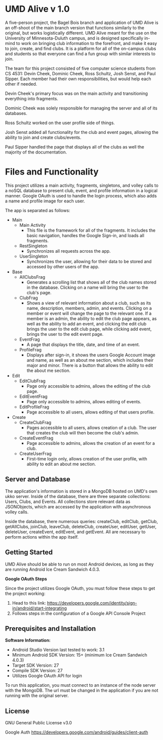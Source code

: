 # UMD Alive v 1.0

A five-person project, the Bagel Bois branch and application of UMD Alive is an off-shoot of the main branch version that functions similarly to the original, but works logistically different. UMD Alive meant for the use on the University of Minnesota-Duluth campus, and is designed specifically in-mind to work on bringing club information to the forefront, and make it easy to join, create, and find clubs. It is a platform for all of the on-campus clubs and students so that everyone can find a fun group with similar interests to join.

The team for this project consisted of five computer science students from CS 4531: Devin Cheek, Dominic Cheek, Ross Schultz, Josh Senst, and Paul Sipper. Each member had their own responsibilities, but would help each other if needed. 

Devin Cheek's primary focus was on the main activity and transitioning everything into fragments.

Dominic Cheek was solely responsible for managing the server and all of its databases.

Ross Schultz worked on the user profile side of things.

Josh Senst added all functionality for the club and event pages, allowing the ability to join and create clubs/events.

Paul Sipper handled the page that displays all of the clubs as well the majority of the documentation.



# Files and Functionality

This project utilizes a main activity, fragments, singletons, and volley calls to a noSQL database to present club, event, and profile information in a logical manner. Google OAuth is used to handle the login process, which also adds a name and profile image for each user.

The app is separated as follows:

 - Main
	 - Main Activity
		 - This file is the framework for all of the fragments. It includes the basic navigation, handles the Google Sign-in, and loads all fragments.
	 - RestSingleton
		 - Synchronizes all requests across the app.
	 - UserSingleton
		 - Synchronizes the user, allowing for their data to be stored and accessed by other users of the app.
 - Base
	 - AllClubsFrag
		 - Generates a scrolling list that shows all of the club names stored in the database. Clicking on a name will bring the user to the club's page.
	 - ClubFrag
		 - Shows a view of relevant information about a club, such as its name, description, members, admin, and events. Clicking on a member or event will change the page to the relevant one. If a member is an admin, the ability to edit the club page appears, as well as the ability to add an event, and clicking the edit club brings the user to the edit club page, while clicking add event, brings the user to the edit event page.
	 - EventFrag
		 - A page that displays the title, date, and time of an event.
	 - ProfileFrag
		 - Displays after sign-in, it shows the users Google Account image and name, as well as an about me section, which includes their major and minor. There is a button that allows the ability to edit the about me section.
 - Edit
	 - EditClubFrag
		 - Page only accessible to admins, allows the editing of the club page.
	 - EditEventFrag
		 - Page only accessible to admins, allows editing of events.
	 - EditProfileFrag
		 - Page accessible to all users, allows editing of that users profile.
 - Create
	 - CreateClubFrag
		 - Pages accessible to all users, allows creation of a club. The user that creates the club will then become the club's admin.
	 - CreateEventFrag
		 - Page accessible to admins, allows the creation of an event for a club.
	 - CreateUserFrag
		 - First-time login only, allows creation of the user profile, with ability to edit an about me section.
 

## Server and Database

The application's information is stored in a MongoDB hosted on UMD's own ukko server. Inside of the database, there are three separate collections: Users, Clubs, and Events. All collections store relevant data as JSONObjects, which are accessed by the application with asynchronous volley calls. 

Inside the database, there numerous queries: createClub, editClub, getClub, getAllClubs, joinClub, leaveClub, deleteClub, createUser, editUser, getUser, deleteUser, createEvent, editEvent, and getEvent. All are necessary to perform actions within the app itself.

## Getting Started
UMD Alive should be able to run on most Android devices, as long as they are running Android Ice Cream Sandwich 4.0.3.

**Google OAuth Steps**

Since the project utilizes Google OAuth, you must follow these steps to get the project working:

1. Head to this link: https://developers.google.com/identity/sign-in/android/start-integrating
2. Follows steps in the configuration of a Google API Console Project

## Prerequisites and Installation

**Software Information:**

 - Android Studio Version last tested to work: 3.1
 - Minimum Android SDK Version: 15+ (minimum Ice Cream Sandwich 4.0.3)
 - Target SDK Version: 27
 - Compile SDK Version: 27
 - Utilizes Google OAuth API for login
 
 To run this application, you must connect to an instance of the node server with the MongoDB. The url must be changed in the application if you are not running with the original server.

## License
GNU General Public License v3.0

Google Auth https://developers.google.com/android/guides/client-auth



